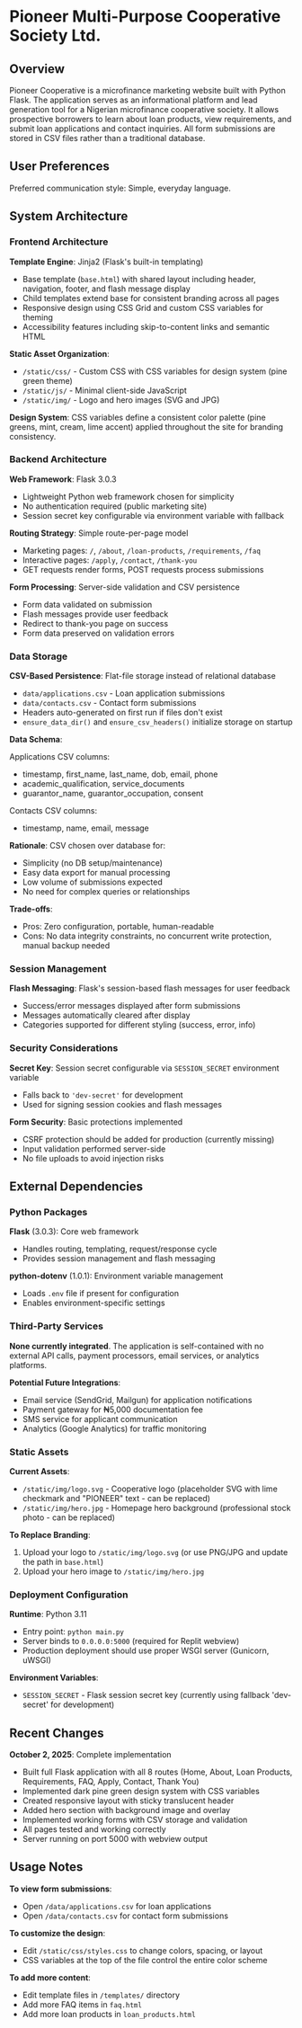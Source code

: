 # Pioneer Multi-Purpose Cooperative Society Ltd.

## Overview

Pioneer Cooperative is a microfinance marketing website built with Python Flask. The application serves as an informational platform and lead generation tool for a Nigerian microfinance cooperative society. It allows prospective borrowers to learn about loan products, view requirements, and submit loan applications and contact inquiries. All form submissions are stored in CSV files rather than a traditional database.

## User Preferences

Preferred communication style: Simple, everyday language.

## System Architecture

### Frontend Architecture

**Template Engine**: Jinja2 (Flask's built-in templating)
- Base template (`base.html`) with shared layout including header, navigation, footer, and flash message display
- Child templates extend base for consistent branding across all pages
- Responsive design using CSS Grid and custom CSS variables for theming
- Accessibility features including skip-to-content links and semantic HTML

**Static Asset Organization**:
- `/static/css/` - Custom CSS with CSS variables for design system (pine green theme)
- `/static/js/` - Minimal client-side JavaScript
- `/static/img/` - Logo and hero images (SVG and JPG)

**Design System**: CSS variables define a consistent color palette (pine greens, mint, cream, lime accent) applied throughout the site for branding consistency.

### Backend Architecture

**Web Framework**: Flask 3.0.3
- Lightweight Python web framework chosen for simplicity
- No authentication required (public marketing site)
- Session secret key configurable via environment variable with fallback

**Routing Strategy**: Simple route-per-page model
- Marketing pages: `/`, `/about`, `/loan-products`, `/requirements`, `/faq`
- Interactive pages: `/apply`, `/contact`, `/thank-you`
- GET requests render forms, POST requests process submissions

**Form Processing**: Server-side validation and CSV persistence
- Form data validated on submission
- Flash messages provide user feedback
- Redirect to thank-you page on success
- Form data preserved on validation errors

### Data Storage

**CSV-Based Persistence**: Flat-file storage instead of relational database
- `data/applications.csv` - Loan application submissions
- `data/contacts.csv` - Contact form submissions
- Headers auto-generated on first run if files don't exist
- `ensure_data_dir()` and `ensure_csv_headers()` initialize storage on startup

**Data Schema**:

Applications CSV columns:
- timestamp, first_name, last_name, dob, email, phone
- academic_qualification, service_documents
- guarantor_name, guarantor_occupation, consent

Contacts CSV columns:
- timestamp, name, email, message

**Rationale**: CSV chosen over database for:
- Simplicity (no DB setup/maintenance)
- Easy data export for manual processing
- Low volume of submissions expected
- No need for complex queries or relationships

**Trade-offs**:
- Pros: Zero configuration, portable, human-readable
- Cons: No data integrity constraints, no concurrent write protection, manual backup needed

### Session Management

**Flash Messaging**: Flask's session-based flash messages for user feedback
- Success/error messages displayed after form submissions
- Messages automatically cleared after display
- Categories supported for different styling (success, error, info)

### Security Considerations

**Secret Key**: Session secret configurable via `SESSION_SECRET` environment variable
- Falls back to `'dev-secret'` for development
- Used for signing session cookies and flash messages

**Form Security**: Basic protections implemented
- CSRF protection should be added for production (currently missing)
- Input validation performed server-side
- No file uploads to avoid injection risks

## External Dependencies

### Python Packages

**Flask** (3.0.3): Core web framework
- Handles routing, templating, request/response cycle
- Provides session management and flash messaging

**python-dotenv** (1.0.1): Environment variable management
- Loads `.env` file if present for configuration
- Enables environment-specific settings

### Third-Party Services

**None currently integrated**. The application is self-contained with no external API calls, payment processors, email services, or analytics platforms.

**Potential Future Integrations**:
- Email service (SendGrid, Mailgun) for application notifications
- Payment gateway for ₦5,000 documentation fee
- SMS service for applicant communication
- Analytics (Google Analytics) for traffic monitoring

### Static Assets

**Current Assets**:
- `/static/img/logo.svg` - Cooperative logo (placeholder SVG with lime checkmark and "PIONEER" text - can be replaced)
- `/static/img/hero.jpg` - Homepage hero background (professional stock photo - can be replaced)

**To Replace Branding**:
1. Upload your logo to `/static/img/logo.svg` (or use PNG/JPG and update the path in `base.html`)
2. Upload your hero image to `/static/img/hero.jpg`

### Deployment Configuration

**Runtime**: Python 3.11
- Entry point: `python main.py`
- Server binds to `0.0.0.0:5000` (required for Replit webview)
- Production deployment should use proper WSGI server (Gunicorn, uWSGI)

**Environment Variables**:
- `SESSION_SECRET` - Flask session secret key (currently using fallback 'dev-secret' for development)

## Recent Changes

**October 2, 2025**: Complete implementation
- Built full Flask application with all 8 routes (Home, About, Loan Products, Requirements, FAQ, Apply, Contact, Thank You)
- Implemented dark pine green design system with CSS variables
- Created responsive layout with sticky translucent header
- Added hero section with background image and overlay
- Implemented working forms with CSV storage and validation
- All pages tested and working correctly
- Server running on port 5000 with webview output

## Usage Notes

**To view form submissions**:
- Open `/data/applications.csv` for loan applications
- Open `/data/contacts.csv` for contact form submissions

**To customize the design**:
- Edit `/static/css/styles.css` to change colors, spacing, or layout
- CSS variables at the top of the file control the entire color scheme

**To add more content**:
- Edit template files in `/templates/` directory
- Add more FAQ items in `faq.html`
- Add more loan products in `loan_products.html`